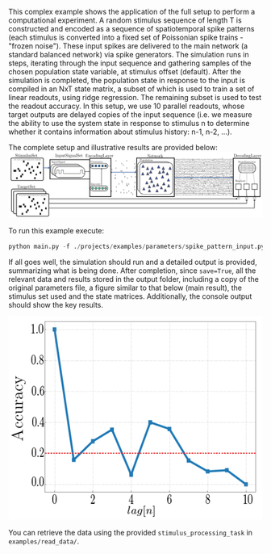 This complex example shows the application of the full setup to perform a computational experiment. A random stimulus sequence of length T is constructed and encoded as a sequence of spatiotemporal spike patterns (each stimulus is converted into a fixed set of Poissonian spike trains - "frozen noise"). These input spikes are delivered to the main network (a standard balanced network) via spike generators. The simulation runs in steps, iterating through the input sequence and gathering samples of the chosen population state variable, at stimulus offset (default). After the simulation is completed, the population state in response to the input is compiled in an NxT state matrix, a subset of which is used to train a set of linear readouts, using ridge regression. The remaining subset is used to test the readout accuracy. In this setup, we use 10 parallel readouts, whose target outputs are delayed copies of the input sequence (i.e. we measure the ability to use the system state in response to stimulus n to determine whether it contains information about stimulus history: n-1, n-2, ...).

The complete setup and illustrative results are provided below:
![alt-text](/images/example4-01.png)


To run this example execute:

```python
python main.py -f ./projects/examples/parameters/spike_pattern_input.py -c stimulus_processing --extra plot=True display=False save=True
```

If all goes well, the simulation should run and a detailed output is provided, summarizing what is being done. After completion, since `save=True`, all the relevant data and results stored in the output folder, including a copy of the original parameters file, a figure similar to that below (main result), the stimulus set used and the state matrices. Additionally, the console output should show the key results. 

![alt-text](/images/example4-02.png)

You can retrieve the data using the provided `stimulus_processing_task` in `examples/read_data/`.